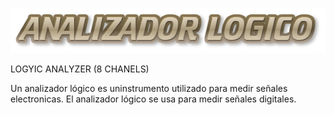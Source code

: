 ![alt text](https://raw.githubusercontent.com/JesusEstrad4/Sistemas-programables/main/ANALIZADOR.png)


LOGYIC ANALYZER (8 CHANELS)


Un analizador lógico es uninstrumento utilizado para medir señales electronicas. El analizador lógico se usa para medir señales digitales.

